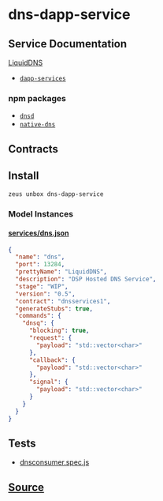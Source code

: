 
dns-dapp-service
====================






## Service Documentation
[LiquidDNS](../../services/dns-service.md)


* [`dapp-services`](dapp-services.md)
### npm packages
* [`dnsd`](http://npmjs.com/package/dnsd)
* [`native-dns`](http://npmjs.com/package/native-dns)

## Contracts

## Install
```bash
zeus unbox dns-dapp-service
```










### Model Instances
#### [services/dns.json](https://github.com/liquidapps-io/zeus-sdk/tree/master/boxes/groups/services/dns-dapp-service/models/dapp-services/dns.json)
```json
{
  "name": "dns",
  "port": 13284,
  "prettyName": "LiquidDNS",
  "description": "DSP Hosted DNS Service",
  "stage": "WIP",
  "version": "0.5",
  "contract": "dnsservices1",
  "generateStubs": true,
  "commands": {
    "dnsq": {
      "blocking": true,
      "request": {
        "payload": "std::vector<char>"
      },
      "callback": {
        "payload": "std::vector<char>"
      },
      "signal": {
        "payload": "std::vector<char>"
      }
    }
  }
}
```
## Tests 
* [dnsconsumer.spec.js](https://github.com/liquidapps-io/zeus-sdk/tree/master/boxes/groups/services/dns-dapp-service/test/dnsconsumer.spec.js)
## [Source](https://github.com/liquidapps-io/zeus-sdk/tree/master/boxes/groups/services/dns-dapp-service)